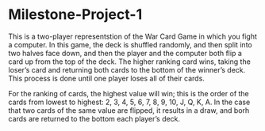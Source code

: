 # Milestone-Project-1

This is a two-player representstion of the War Card Game in which you fight a computer. In this game, the deck is shuffled randomly, and then split into two halves face down, and then the player and the computer both flip a card up from the top of the deck. The higher ranking card wins, taking the loser’s card and returning both cards to the bottom of the winner’s deck. This process is done until one player loses all of their cards. 

For the ranking of cards, the highest value will win; this is the order of the cards from lowest to highest: 2, 3, 4, 5, 6, 7, 8, 9, 10, J, Q, K, A. In the case that two cards of the same value are flipped, it results in a draw, and borh cards are returned to the bottom each player’s deck.
